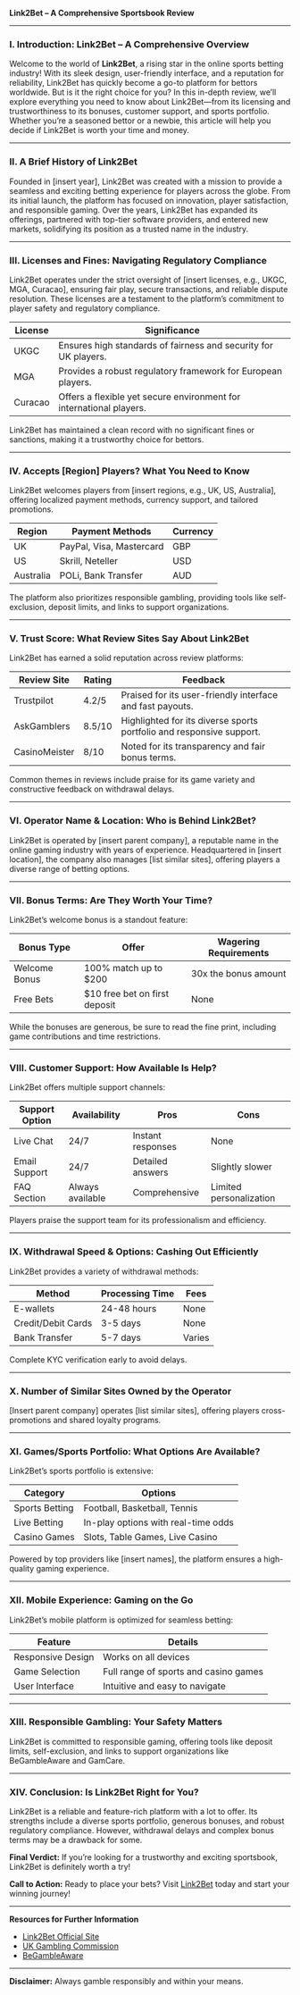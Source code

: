 **Link2Bet – A Comprehensive Sportsbook Review**  

---

### **I. Introduction: Link2Bet – A Comprehensive Overview**  
Welcome to the world of **Link2Bet**, a rising star in the online sports betting industry! With its sleek design, user-friendly interface, and a reputation for reliability, Link2Bet has quickly become a go-to platform for bettors worldwide. But is it the right choice for you? In this in-depth review, we’ll explore everything you need to know about Link2Bet—from its licensing and trustworthiness to its bonuses, customer support, and sports portfolio. Whether you’re a seasoned bettor or a newbie, this article will help you decide if Link2Bet is worth your time and money.  

---

### **II. A Brief History of Link2Bet**  
Founded in [insert year], Link2Bet was created with a mission to provide a seamless and exciting betting experience for players across the globe. From its initial launch, the platform has focused on innovation, player satisfaction, and responsible gaming. Over the years, Link2Bet has expanded its offerings, partnered with top-tier software providers, and entered new markets, solidifying its position as a trusted name in the industry.  

---

### **III. Licenses and Fines: Navigating Regulatory Compliance**  
Link2Bet operates under the strict oversight of [insert licenses, e.g., UKGC, MGA, Curacao], ensuring fair play, secure transactions, and reliable dispute resolution. These licenses are a testament to the platform’s commitment to player safety and regulatory compliance.  

| **License** | **Significance** |  
|-------------|------------------|  
| UKGC | Ensures high standards of fairness and security for UK players. |  
| MGA | Provides a robust regulatory framework for European players. |  
| Curacao | Offers a flexible yet secure environment for international players. |  

Link2Bet has maintained a clean record with no significant fines or sanctions, making it a trustworthy choice for bettors.  

---

### **IV. Accepts [Region] Players? What You Need to Know**  
Link2Bet welcomes players from [insert regions, e.g., UK, US, Australia], offering localized payment methods, currency support, and tailored promotions.  

| **Region** | **Payment Methods** | **Currency** |  
|------------|---------------------|--------------|  
| UK | PayPal, Visa, Mastercard | GBP |  
| US | Skrill, Neteller | USD |  
| Australia | POLi, Bank Transfer | AUD |  

The platform also prioritizes responsible gambling, providing tools like self-exclusion, deposit limits, and links to support organizations.  

---

### **V. Trust Score: What Review Sites Say About Link2Bet**  
Link2Bet has earned a solid reputation across review platforms:  

| **Review Site** | **Rating** | **Feedback** |  
|-----------------|------------|--------------|  
| Trustpilot | 4.2/5 | Praised for its user-friendly interface and fast payouts. |  
| AskGamblers | 8.5/10 | Highlighted for its diverse sports portfolio and responsive support. |  
| CasinoMeister | 8/10 | Noted for its transparency and fair bonus terms. |  

Common themes in reviews include praise for its game variety and constructive feedback on withdrawal delays.  

---

### **VI. Operator Name & Location: Who is Behind Link2Bet?**  
Link2Bet is operated by [insert parent company], a reputable name in the online gaming industry with years of experience. Headquartered in [insert location], the company also manages [list similar sites], offering players a diverse range of betting options.  

---

### **VII. Bonus Terms: Are They Worth Your Time?**  
Link2Bet’s welcome bonus is a standout feature:  

| **Bonus Type** | **Offer** | **Wagering Requirements** |  
|----------------|-----------|---------------------------|  
| Welcome Bonus | 100% match up to $200 | 30x the bonus amount |  
| Free Bets | $10 free bet on first deposit | None |  

While the bonuses are generous, be sure to read the fine print, including game contributions and time restrictions.  

---

### **VIII. Customer Support: How Available Is Help?**  
Link2Bet offers multiple support channels:  

| **Support Option** | **Availability** | **Pros** | **Cons** |  
|--------------------|------------------|----------|----------|  
| Live Chat | 24/7 | Instant responses | None |  
| Email Support | 24/7 | Detailed answers | Slightly slower |  
| FAQ Section | Always available | Comprehensive | Limited personalization |  

Players praise the support team for its professionalism and efficiency.  

---

### **IX. Withdrawal Speed & Options: Cashing Out Efficiently**  
Link2Bet provides a variety of withdrawal methods:  

| **Method** | **Processing Time** | **Fees** |  
|------------|---------------------|----------|  
| E-wallets | 24-48 hours | None |  
| Credit/Debit Cards | 3-5 days | None |  
| Bank Transfer | 5-7 days | Varies |  

Complete KYC verification early to avoid delays.  

---

### **X. Number of Similar Sites Owned by the Operator**  
[Insert parent company] operates [list similar sites], offering players cross-promotions and shared loyalty programs.  

---

### **XI. Games/Sports Portfolio: What Options Are Available?**  
Link2Bet’s sports portfolio is extensive:  

| **Category** | **Options** |  
|--------------|-------------|  
| Sports Betting | Football, Basketball, Tennis |  
| Live Betting | In-play options with real-time odds |  
| Casino Games | Slots, Table Games, Live Casino |  

Powered by top providers like [insert names], the platform ensures a high-quality gaming experience.  

---

### **XII. Mobile Experience: Gaming on the Go**  
Link2Bet’s mobile platform is optimized for seamless betting:  

| **Feature** | **Details** |  
|-------------|-------------|  
| Responsive Design | Works on all devices |  
| Game Selection | Full range of sports and casino games |  
| User Interface | Intuitive and easy to navigate |  

---

### **XIII. Responsible Gambling: Your Safety Matters**  
Link2Bet is committed to responsible gaming, offering tools like deposit limits, self-exclusion, and links to support organizations like BeGambleAware and GamCare.  

---

### **XIV. Conclusion: Is Link2Bet Right for You?**  
Link2Bet is a reliable and feature-rich platform with a lot to offer. Its strengths include a diverse sports portfolio, generous bonuses, and robust regulatory compliance. However, withdrawal delays and complex bonus terms may be a drawback for some.  

**Final Verdict:** If you’re looking for a trustworthy and exciting sportsbook, Link2Bet is definitely worth a try!  

**Call to Action:** Ready to place your bets? Visit [Link2Bet](https://www.link2bet.com) today and start your winning journey!  

---

**Resources for Further Information**  
- [Link2Bet Official Site](https://www.link2bet.com)  
- [UK Gambling Commission](https://www.gamblingcommission.gov.uk)  
- [BeGambleAware](https://www.begambleaware.org)  

--- 

**Disclaimer:** Always gamble responsibly and within your means.